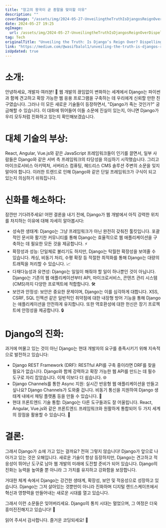 ```yaml
---
title: "장고의 왕국이 곧 종말을 맞이할 이유"
description: ""
coverImage: "/assets/img/2024-05-27-UnveilingtheTruthIsDjangosReignOverDispellingMythsandEmbracingItsEvolution_0.png"
date: 2024-05-27 19:25
ogImage:
  url: /assets/img/2024-05-27-UnveilingtheTruthIsDjangosReignOverDispellingMythsandEmbracingItsEvolution_0.png
tag: Tech
originalTitle: "Unveiling the Truth: Is Django’s Reign Over? Dispelling Myths and Embracing Its Evolution 🚀"
link: "https://medium.com/@wasifbalol1/unveiling-the-truth-is-djangos-reign-over-dispelling-myths-and-embracing-its-evolution-b055dc6d2a05"
isUpdated: true
---
```


# 소개:

안녕하세요, 개발자 여러분! 👋 웹 개발의 끊임없이 변화하는 세계에서 Django는 파이썬과 함께 견고하고 확장 가능한 웹 응용 프로그램을 구축하는 데 우리에게 신뢰할 만한 친구였습니다. 그러나 이 모든 새로운 기술들이 등장하면서, "Django가 죽는 것인가?" 궁금해할 수 있습니다. 이 대화에 뛰어들어 이들 소문에 진실이 있는지, 아니면 Django가 우리 모두처럼 진화하고 있는지 확인해보겠습니다.

# 대체 기술의 부상:

React, Angular, Vue.js와 같은 JavaScript 프레임워크들이 인기를 끌면서, 일부 사람들은 Django와 같은 서버 측 프레임워크의 타당성을 의심하기 시작했습니다. 그리고 마이크로서비스 아키텍처, 서버리스 컴퓨팅, 헤드리스 CMS 솔루션 주변의 소문을 잊지 말아야 합니다. 이러한 트렌드로 인해 Django와 같은 단일 프레임워크가 구식이 되고 있는지 의심하기 쉬워집니다.

<!-- seedividend - 사각형 -->

<ins class="adsbygoogle"
     style="display:block"
     data-ad-client="ca-pub-4877378276818686"
     data-ad-slot="1898504329"
     data-ad-format="auto"
     data-full-width-responsive="true"></ins>

<script>
     (adsbygoogle = window.adsbygoogle || []).push({});
</script>

# 신화를 해소하다:

잠깐만 기다려주세요! 어떤 결론을 내기 전에, Django가 웹 개발에서 아직 강력한 위치를 차지하는 이유에 대해 자세히 알아봅시다:

- 성숙한 생태계: Django는 그냥 프레임워크가 아닌 완전히 갖춰진 툴킷입니다. 포괄적인 문서와 활기찬 커뮤니티를 통해 Django는 효율적으로 웹 애플리케이션을 구축하는 데 필요한 모든 것을 제공합니다. ⚡
- 확장성과 성능: 단일체로 불리기도 하지만, Django는 탁월한 확장성을 보여줄 수 있습니다. 캐싱, 비동기 처리, 수평 확장 등 적절한 최적화를 통해 Django는 대량의 트래픽을 처리할 수 있습니다. 📈
- 다재다능성과 유연성: Django는 일일이 해줘야 할 일이 하나뿐인 것이 아닙니다. Django는 기존의 웹 애플리케이션부터 API, 마이크로서비스, 콘텐츠 관리 시스템(CMS)까지 다양한 프로젝트에 적합합니다. 🛠️
- 보안과 안정성: 보안은 중요한 문제이며, Django는 이를 심각하게 대합니다. XSS, CSRF, SQL 인젝션 같은 일반적인 취약점에 대한 내장형 방어 기능을 통해 Django는 애플리케이션을 안전하게 유지합니다. 또한 역호환성에 대한 헌신은 장기 프로젝트에 안정성을 제공합니다. 🔒

# Django의 진화:

<!-- seedividend - 사각형 -->

<ins class="adsbygoogle"
     style="display:block"
     data-ad-client="ca-pub-4877378276818686"
     data-ad-slot="1898504329"
     data-ad-format="auto"
     data-full-width-responsive="true"></ins>

<script>
     (adsbygoogle = window.adsbygoogle || []).push({});
</script>

과거에 머물고 있는 것이 아닌 Django는 현대 개발자의 요구를 충족시키기 위해 지속적으로 발전하고 있습니다:

- Django REST Framework (DRF): RESTful API를 구축 중이라면 DRF를 찾을 필요가 없습니다. Django와 함께 강력하고 확장 가능한 웹 API를 만드는 데 필수 도구로 자리 잡았습니다. 이제 이보다 더 쉽습니다. 🌐
- Django Channels를 통한 Async 지원: 실시간 반응형 웹 애플리케이션을 만들고 싶나요? Django Channels가 도와줄 겁니다. 비동기 통신을 지원하여 Django 생태계 내에서 채팅 플랫폼 등을 만들 수 있습니다. 📡
- 현대 프론트엔드 기술 통합: Django는 다른 도구들과도 잘 어울립니다. React, Angular, Vue.js와 같은 프론트엔드 프레임워크와 원활하게 통합되어 두 가지 세계의 장점을 활용할 수 있습니다. 🎨

# 결론:

그래서 Django가 쇼에 가고 있는 걸까요? 전혀 그렇지 않습니다! Django가 앞으로 나아가고 있는 것은 오해입니다. 새로운 기술이 항상 등장하지만, Django는 견고하고 적응성이 뛰어난 도구로 남아 웹 개발의 미래에 도전할 준비가 되어 있습니다. Django의 진화는 능력을 높여줄 뿐 아니라 그 가치를 유지하고 강화함을 보장합니다.

<!-- seedividend - 사각형 -->

<ins class="adsbygoogle"
     style="display:block"
     data-ad-client="ca-pub-4877378276818686"
     data-ad-slot="1898504329"
     data-ad-format="auto"
     data-full-width-responsive="true"></ins>

<script>
     (adsbygoogle = window.adsbygoogle || []).push({});
</script>

거대한 체계 속에서 Django는 강건한 생태계, 확장성, 보안 및 적응성으로 성장하고 있습니다. Django는 그저 살아있는 것뿐만이 아니라 진화하며 디지털 랜드스케이프에서 혁신과 영향력을 만들어내는 새로운 시대를 열고 있습니다.

그래서 이런 소문들은 잊어버리세요. Django의 통치 시대는 멀었으며, 그 여정은 더욱 흥미진진해지고 있습니다! 🌟

읽어 주셔서 감사합니다. 즐거운 코딩되세요! 🚀
